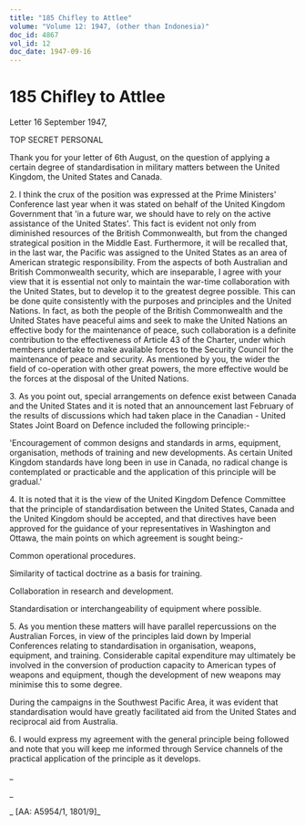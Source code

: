 ```yaml
---
title: "185 Chifley to Attlee"
volume: "Volume 12: 1947, (other than Indonesia)"
doc_id: 4867
vol_id: 12
doc_date: 1947-09-16
---
```


# 185 Chifley to Attlee

Letter 16 September 1947,

TOP SECRET PERSONAL

Thank you for your letter of 6th August, on the question of applying a certain degree of standardisation in military matters between the United Kingdom, the United States and Canada.

2\. I think the crux of the position was expressed at the Prime Ministers' Conference last year when it was stated on behalf of the United Kingdom Government that 'in a future war, we should have to rely on the active assistance of the United States'. This fact is evident not only from diminished resources of the British Commonwealth, but from the changed strategical position in the Middle East. Furthermore, it will be recalled that, in the last war, the Pacific was assigned to the United States as an area of American strategic responsibility. From the aspects of both Australian and British Commonwealth security, which are inseparable, I agree with your view that it is essential not only to maintain the war-time collaboration with the United States, but to develop it to the greatest degree possible. This can be done quite consistently with the purposes and principles and the United Nations. In fact, as both the people of the British Commonwealth and the United States have peaceful aims and seek to make the United Nations an effective body for the maintenance of peace, such collaboration is a definite contribution to the effectiveness of Article 43 of the Charter, under which members undertake to make available forces to the Security Council for the maintenance of peace and security. As mentioned by you, the wider the field of co-operation with other great powers, the more effective would be the forces at the disposal of the United Nations.

3\. As you point out, special arrangements on defence exist between Canada and the United States and it is noted that an announcement last February of the results of discussions which had taken place in the Canadian - United States Joint Board on Defence included the following principle:-

'Encouragement of common designs and standards in arms, equipment, organisation, methods of training and new developments. As certain United Kingdom standards have long been in use in Canada, no radical change is contemplated or practicable and the application of this principle will be gradual.'

4\. It is noted that it is the view of the United Kingdom Defence Committee that the principle of standardisation between the United States, Canada and the United Kingdom should be accepted, and that directives have been approved for the guidance of your representatives in Washington and Ottawa, the main points on which agreement is sought being:-

Common operational procedures.

Similarity of tactical doctrine as a basis for training.

Collaboration in research and development.

Standardisation or interchangeability of equipment where possible.

5\. As you mention these matters will have parallel repercussions on the Australian Forces, in view of the principles laid down by Imperial Conferences relating to standardisation in organisation, weapons, equipment, and training. Considerable capital expenditure may ultimately be involved in the conversion of production capacity to American types of weapons and equipment, though the development of new weapons may minimise this to some degree.

During the campaigns in the Southwest Pacific Area, it was evident that standardisation would have greatly facilitated aid from the United States and reciprocal aid from Australia.

6\. I would express my agreement with the general principle being followed and note that you will keep me informed through Service channels of the practical application of the principle as it develops.

_

_

_ [AA: A5954/1, 1801/9]_
